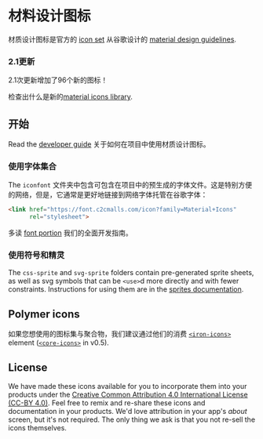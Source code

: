 # 材料设计图标

材质设计图标是官方的 [icon set](http://www.google.com/design/spec/style/icons.html#icons-system-icons) 从谷歌设计的 [material design guidelines](http://www.google.com/design/spec).

### 2.1更新

2.1次更新增加了96个新的图标！

检查出什么是新的[material icons library](https://www.google.com/design/icons/).

## 开始

Read the [developer guide](http://google.github.io/material-design-icons/) 关于如何在项目中使用材质设计图标。

### 使用字体集合

The `iconfont` 文件夹中包含可包含在项目中的预生成的字体文件。这是特别方便的网络，但是，它通常是更好地链接到网络字体托管在谷歌字体：

```html
<link href="https://font.c2cmalls.com/icon?family=Material+Icons"
      rel="stylesheet">
```

多读 [font portion](http://google.github.io/material-design-icons/#icon-font-for-the-web) 我们的全面开发指南。

### 使用符号和精灵

The `css-sprite` and `svg-sprite` folders contain pre-generated sprite sheets, as well as svg symbols that can be `<use>`d more directly and with fewer constraints. Instructions for using them are in the [sprites documentation](https://github.com/google/material-design-icons/tree/master/sprites).

## Polymer icons

如果您想使用的图标集与聚合物，我们建议通过他们的消费
[`<iron-icons>`](https://github.com/polymerelements/iron-icons) element ([`<core-icons>`](https://github.com/Polymer/core-icons) in v0.5).

## License

We have made these icons available for you to incorporate them into your products under the [Creative Common Attribution 4.0 International License (CC-BY 4.0)](http://creativecommons.org/licenses/by/4.0/). Feel free to remix and re-share these icons and documentation in your products.
We'd love attribution in your app's *about* screen, but it's not required.
The only thing we ask is that you not re-sell the icons themselves.
